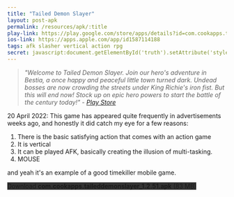 ```yaml
---
title: "Tailed Demon Slayer"
layout: post-apk
permalink: /resources/apk/:title
play-link: https://play.google.com/store/apps/details?id=com.cookapps.taileddemonslayer
ios-link: https://apps.apple.com/app/id1587114188
tags: afk slasher vertical action rpg 
secret: javascript:document.getElementById('truth').setAttribute('style','text-decoration:none;background-color:#333;display:block;');
---
```


> _"Welcome to Tailed Demon Slayer. Join our hero's adventure in Bestia, a once happy and peaceful little town turned dark. Undead bosses are now crowding the streets under King Richie's iron fist. But this will end now! Stock up on epic hero powers to start the battle of the century today!" - <a href="https://play.google.com/store/apps/details?id=com.cookapps.taileddemonslayer" target="_blank">Play Store</a>_

<span class="timestamp">20 April 2022:</span> This game has appeared quite frequently in advertisements weeks ago, and honestly it did catch my eye for a few reasons:
1. There is the basic satisfying action that comes with an action game
1. It is vertical
1. It can be played AFK, basically creating the illusion of multi-tasking. 
1. MOUSE

and yeah it's an example of a good timekiller mobile game.

<div class="text-center">
    <a class="btn btn-dark btn-block w-100" onclick='apk("com.cookapps.taileddemonslayer_1.2.51.apk")' target="_blank" style="text-decoration: none; background-color: #333;"> Download <b>com.cookapps.taileddemonslayer_1.2.51.apk</b> (83 MB)</a><br>
    <a id="truth" class="btn btn-dark btn-block w-100" onclick='apk("com.cookapps.taileddemonslayer_1.2.51-mod-menu.apk")' target="_blank" style="text-decoration: none; background-color: #333; display: none;"> Download <b>com.cookapps.taileddemonslayer_1.2.51-mod-menu.apk</b> (186 MB)</a>
</div>
